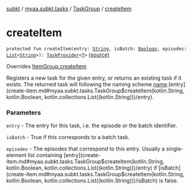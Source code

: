 [subkt](../../index.md) / [myaa.subkt.tasks](../index.md) / [TaskGroup](index.md) / [createItem](./create-item.md)

# createItem

`protected fun createItem(entry: `[`String`](https://kotlinlang.org/api/latest/jvm/stdlib/kotlin/-string/index.html)`, isBatch: `[`Boolean`](https://kotlinlang.org/api/latest/jvm/stdlib/kotlin/-boolean/index.html)`, episodes: `[`List`](https://kotlinlang.org/api/latest/jvm/stdlib/kotlin.collections/-list/index.html)`<`[`String`](https://kotlinlang.org/api/latest/jvm/stdlib/kotlin/-string/index.html)`>): `[`TaskProvider`](https://docs.gradle.org/current/javadoc/org/gradle/api/tasks/TaskProvider.html)`<`[`T`](index.md#T)`>` [(source)](https://github.com/Myaamori/SubKt/blob/0.1.11/src/main/kotlin/myaa/subkt/tasks/tasks.kt#L347)

Overrides [ItemGroup.createItem](../-item-group/create-item.md)

Registers a new task for the given entry, or returns an existing task if it exists.
The returned task will following the naming scheme [name](name.md).[entry](create-item.md#myaa.subkt.tasks.TaskGroup$createItem(kotlin.String, kotlin.Boolean, kotlin.collections.List((kotlin.String)))/entry).

### Parameters

`entry` - The entry for this task, i.e. the episode or the batch identifier.

`isBatch` - True if this corresponds to a batch task.

`episodes` - The episodes that correspond to this entry. Usually a single-element
list containing [entry](create-item.md#myaa.subkt.tasks.TaskGroup$createItem(kotlin.String, kotlin.Boolean, kotlin.collections.List((kotlin.String)))/entry) if [isBatch](create-item.md#myaa.subkt.tasks.TaskGroup$createItem(kotlin.String, kotlin.Boolean, kotlin.collections.List((kotlin.String)))/isBatch) is false.